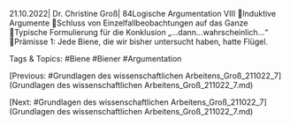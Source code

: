 21.10.2022| Dr. Christine Groß| 84Logische Argumentation VIII
Induktive Argumente
Schluss von Einzelfallbeobachtungen auf das Ganze
Typische Formulierung für die Konklusion „…dann...wahrscheinlich…“
Prämisse 1: Jede Biene, die wir bisher untersucht haben, hatte Flügel.

   Tags & Topics:
   #Biene
   #Biener
   #Argumentation

[Previous: #Grundlagen des wissenschaftlichen Arbeitens_Groß_211022_7](Grundlagen des wissenschaftlichen Arbeitens_Groß_211022_7.md)

[Next: #Grundlagen des wissenschaftlichen Arbeitens_Groß_211022_7](Grundlagen des wissenschaftlichen Arbeitens_Groß_211022_7.md)